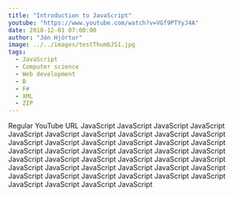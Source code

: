 ```yaml
---
title: "Introduction to JavaScript"
youtube: "https://www.youtube.com/watch?v=VGf9PTYyJ4A"
date: 2018-12-01 07:00:00
author: "Jón Hjörtur"
image: ../../images/testThumbJS1.jpg
tags:
  - JavaScript
  - Computer science
  - Web development
  - B
  - F#
  - XML
  - ZIP
---
```


Regular YouTube URL
JavaScript JavaScript JavaScript JavaScript JavaScript JavaScript JavaScript JavaScript JavaScript JavaScript JavaScript JavaScript JavaScript JavaScript JavaScript JavaScript JavaScript JavaScript JavaScript JavaScript JavaScript JavaScript JavaScript JavaScript JavaScript JavaScript JavaScript JavaScript JavaScript JavaScript JavaScript JavaScript JavaScript JavaScript JavaScript JavaScript JavaScript JavaScript JavaScript JavaScript JavaScript JavaScript JavaScript JavaScript
